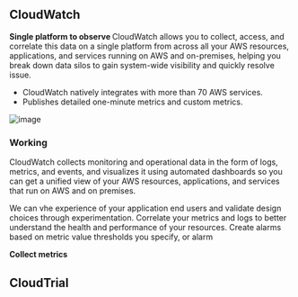 
<h2>  CloudWatch </h2>

<b> Single platform to observe </b>
CloudWatch allows you to collect, access, and correlate this data on a single platform from across all your AWS resources, applications, and services running on AWS and on-premises, helping you break down data silos to gain system-wide visibility and quickly resolve issue.

- CloudWatch natively integrates with more than 70 AWS services.
- Publishes detailed one-minute metrics and custom metrics.

![image](https://user-images.githubusercontent.com/58930229/195011187-f6cfabcb-4298-4449-bac8-697911242849.png)

<h3> Working </h3> 

CloudWatch collects monitoring and operational data in the form of logs, metrics, and events, and visualizes it using automated dashboards so you can get a unified view of your AWS resources, applications, and services that run on AWS and on premises.

We can vhe experience of your application end users and validate design choices through experimentation. Correlate your metrics and logs to better understand the health and performance of your resources. Create alarms based on metric value thresholds you specify, or alarm







<b> Collect metrics </b>



<h2> CloudTrial </h2>
